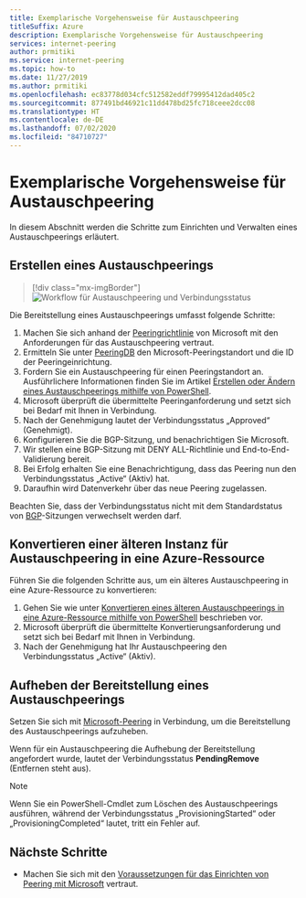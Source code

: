 ```yaml
---
title: Exemplarische Vorgehensweise für Austauschpeering
titleSuffix: Azure
description: Exemplarische Vorgehensweise für Austauschpeering
services: internet-peering
author: prmitiki
ms.service: internet-peering
ms.topic: how-to
ms.date: 11/27/2019
ms.author: prmitiki
ms.openlocfilehash: ec83778d034cfc512582eddf79995412dad405c2
ms.sourcegitcommit: 877491bd46921c11dd478bd25fc718ceee2dcc08
ms.translationtype: HT
ms.contentlocale: de-DE
ms.lasthandoff: 07/02/2020
ms.locfileid: "84710727"
---
```

# <a name="exchange-peering-walkthrough"></a>Exemplarische Vorgehensweise für Austauschpeering

In diesem Abschnitt werden die Schritte zum Einrichten und Verwalten eines Austauschpeerings erläutert.

## <a name="create-an-exchange-peering"></a>Erstellen eines Austauschpeerings
> [!div class="mx-imgBorder"]
> ![Workflow für Austauschpeering und Verbindungsstatus](./media/exchange-peering.png)

Die Bereitstellung eines Austauschpeerings umfasst folgende Schritte:
1. Machen Sie sich anhand der [Peeringrichtlinie](https://peering.azurewebsites.net/peering) von Microsoft mit den Anforderungen für das Austauschpeering vertraut.
1. Ermitteln Sie unter [PeeringDB](https://www.peeringdb.com/net/694) den Microsoft-Peeringstandort und die ID der Peeringeinrichtung.
1. Fordern Sie ein Austauschpeering für einen Peeringstandort an. Ausführlichere Informationen finden Sie im Artikel [Erstellen oder Ändern eines Austauschpeerings mithilfe von PowerShell](howto-exchange-powershell.md).
1. Microsoft überprüft die übermittelte Peeringanforderung und setzt sich bei Bedarf mit Ihnen in Verbindung.
1. Nach der Genehmigung lautet der Verbindungsstatus „Approved“ (Genehmigt).
1. Konfigurieren Sie die BGP-Sitzung, und benachrichtigen Sie Microsoft.
1. Wir stellen eine BGP-Sitzung mit DENY ALL-Richtlinie und End-to-End-Validierung bereit.
1. Bei Erfolg erhalten Sie eine Benachrichtigung, dass das Peering nun den Verbindungsstatus „Active“ (Aktiv) hat.
1. Daraufhin wird Datenverkehr über das neue Peering zugelassen.

Beachten Sie, dass der Verbindungsstatus nicht mit dem Standardstatus von [BGP](https://en.wikipedia.org/wiki/Border_Gateway_Protocol)-Sitzungen verwechselt werden darf.

## <a name="convert-a-legacy-exchange-peering-to-azure-resource"></a>Konvertieren einer älteren Instanz für Austauschpeering in eine Azure-Ressource
Führen Sie die folgenden Schritte aus, um ein älteres Austauschpeering in eine Azure-Ressource zu konvertieren:
1. Gehen Sie wie unter [Konvertieren eines älteren Austauschpeerings in eine Azure-Ressource mithilfe von PowerShell](howto-legacy-exchange-powershell.md) beschrieben vor.
1. Microsoft überprüft die übermittelte Konvertierungsanforderung und setzt sich bei Bedarf mit Ihnen in Verbindung.
1. Nach der Genehmigung hat Ihr Austauschpeering den Verbindungsstatus „Active“ (Aktiv).

## <a name="deprovision-exchange-peering"></a>Aufheben der Bereitstellung eines Austauschpeerings
Setzen Sie sich mit [Microsoft-Peering](mailto:peering@microsoft.com) in Verbindung, um die Bereitstellung des Austauschpeerings aufzuheben.

Wenn für ein Austauschpeering die Aufhebung der Bereitstellung angefordert wurde, lautet der Verbindungsstatus **PendingRemove** (Entfernen steht aus).

> [!NOTE]
> Wenn Sie ein PowerShell-Cmdlet zum Löschen des Austauschpeerings ausführen, während der Verbindungsstatus „ProvisioningStarted“ oder „ProvisioningCompleted“ lautet, tritt ein Fehler auf.

## <a name="next-steps"></a>Nächste Schritte

* Machen Sie sich mit den [Voraussetzungen für das Einrichten von Peering mit Microsoft](prerequisites.md) vertraut.
